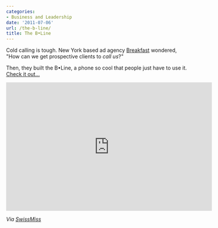 ```yaml
---
categories:
- Business and Leadership
date: '2011-07-06'
url: /the-b-line/
title: The B•Line
---
```


Cold calling is tough. New York based ad agency <a href="http://breakfastny.com/">Breakfast</a> wondered, "How can we get prospective clients to <em>call us</em>?"

Then, they built the B•Line, a phone so cool that people just have to use it. <a href="https://www.youtube.com/watch?v=QMXrjrm41MM">Check it out...</a>

<iframe class="alignc" width="560" height="349" src="https://www.youtube.com/embed/QMXrjrm41MM" frameborder="0" allowfullscreen></iframe>

<em>Via <a href="http://www.swiss-miss.com/2011/06/the-b%E2%80%A2line.html">SwissMiss</a></em>